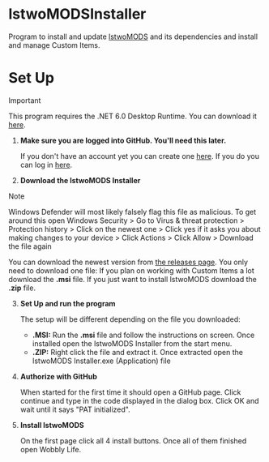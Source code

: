 # lstwoMODSInstaller
Program to install and update [lstwoMODS](https://github.com/lstwo/lstwomods) and its dependencies and install and manage Custom Items.

# Set Up

> [!IMPORTANT]
> This program requires the .NET 6.0 Desktop Runtime. You can download it [here](https://dotnet.microsoft.com/en-us/download/dotnet/thank-you/runtime-desktop-6.0.36-windows-x64-installer).

1. **Make sure you are logged into GitHub. You'll need this later.**

   If you don't have an account yet you can create one [here](https://github.com/signup). If you do you can log in [here](https://github.com/login).
   
2. **Download the lstwoMODS Installer**
  
> [!NOTE]
> Windows Defender will most likely falsely flag this file as malicious.
> To get around this
> open Windows Security >
> Go to Virus & threat protection >
> Protection history >
> Click on the newest one >
> Click yes if it asks you about making changes to your device >
> Click Actions >
> Click Allow >
> Download the file again

   You can download the newest version from [the releases page](https://github.com/lstwoSTUDIOS/lstwoMODSInstaller/releases). You only need to download one file:
   If you plan on working with Custom Items a lot download the **.msi** file. If you just want to install lstwoMODS download the **.zip** file.

3. **Set Up and run the program**

   The setup will be different depending on the file you downloaded:
   - **.MSI:** Run the **.msi** file and follow the instructions on screen. Once installed open the lstwoMODS Installer from the start menu.
   - **.ZIP:** Right click the file and extract it. Once extracted open the lstwoMODS Installer.exe (Application) file

4. **Authorize with GitHub**

   When started for the first time it should open a GitHub page. Click continue and type in the code displayed in the dialog box. Click OK and wait until it says "PAT initialized".

5. **Install lstwoMODS**

   On the first page click all 4 install buttons. Once all of them finished open Wobbly Life.
